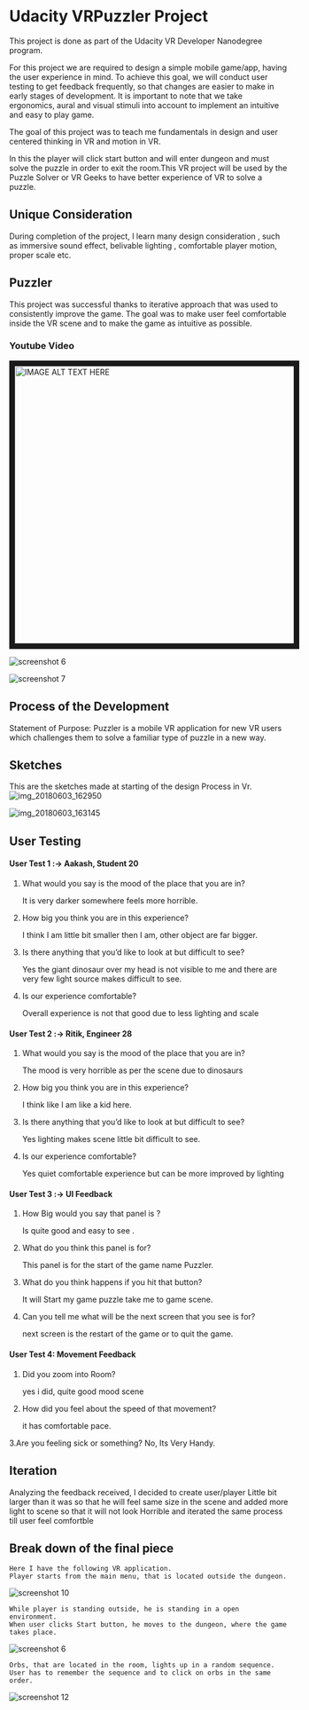 #  Udacity VRPuzzler Project

This project is done as part of the Udacity VR Developer Nanodegree program.

For this project we are required to design a simple mobile game/app, having the user experience in mind. To achieve this goal, we will conduct user testing to get feedback frequently, so that changes are easier to make in early stages of development. It is important to note that we take ergonomics, aural and visual stimuli into account to implement an intuitive and easy to play game.

The goal of this project was to teach me fundamentals in design and user centered thinking in VR and motion in VR.

In this the player will click start button and will enter dungeon and must solve the puzzle in order to exit the room.This VR project will be used by the Puzzle Solver or VR Geeks to have better experience of VR to solve a puzzle.

## Unique Consideration

During completion of the project, I learn many design consideration , such as immersive sound effect, belivable lighting , comfortable player motion, proper scale etc.


## Puzzler
This project was successful thanks to iterative approach that was used to consistently improve the game. The goal was to make user feel comfortable inside the VR scene and to make the game as intuitive as possible.

### Youtube Video
<a href="http://www.youtube.com/watch?feature=player_embedded&v=b4sFEc2hZ4Q
" target="_blank"><img src="http://img.youtube.com/vi/b4sFEc2hZ4Q/0.jpg" 
alt="IMAGE ALT TEXT HERE" width="2400" height="500" border="10" /></a>

![screenshot 6](https://user-images.githubusercontent.com/21164980/41223004-31ca1692-6d86-11e8-9342-3440453148e3.png)

![screenshot 7](https://user-images.githubusercontent.com/21164980/41223627-f7e124dc-6d87-11e8-9b50-d479b7a20fcd.png)

## Process of the Development
Statement of Purpose: Puzzler is a mobile VR application for new VR users which challenges them to solve a familiar type of puzzle in a new way.

## Sketches
This are the sketches made at starting of the design Process in Vr.
![img_20180603_162950](https://user-images.githubusercontent.com/21164980/41310460-2f8beae4-6e9f-11e8-9288-5c58da8940c2.jpg)

![img_20180603_163145](https://user-images.githubusercontent.com/21164980/41310543-6aa0ae44-6e9f-11e8-834c-75cd0b2d16c3.jpg)

## User Testing
#### User Test 1 :-> Aakash, Student 20
1. What would you say is the mood of the place that you are in?

    It is very darker somewhere feels more horrible.

2. How big you think you are in this experience?

    I think I am little bit smaller then I am, other object are far bigger.

3. Is there anything that you’d like to look at but difficult to see?
  
    Yes the giant dinosaur over my head is not visible to me and there are very few light source makes difficult to see.

4. Is our experience comfortable?

    Overall experience is not that good due to less lighting and scale

#### User Test 2 :-> Ritik, Engineer 28

1. What would you say is the mood of the place that you are in?

    The mood is very horrible as per the scene due to dinosaurs

2. How big you think you are in this experience?

    I think like I am like a kid here.

3. Is there anything that you’d like to look at but difficult to see?

    Yes lighting makes scene little bit difficult to see.

4. Is our experience comfortable?

    Yes quiet comfortable experience but can be more improved by lighting

#### User Test 3 :-> UI Feedback

1. How Big would you say that panel is ?

    Is quite good and easy to see .

2. What do you think this panel is for?

    This panel is for the start of the game name Puzzler.

3. What do you think happens if you hit that button?

    It will Start my game puzzle take me to game scene.

4. Can you tell me what will be the next screen that you see is for?

    next screen is the restart of the game or to quit the game.

#### User Test 4: Movement Feedback
1. Did you zoom into Room?

     yes i did, quite good mood scene

2. How did you feel about the speed of that movement?

    it has comfortable pace.

3.Are you feeling sick or something?
    No, Its Very Handy.
   
## Iteration

Analyzing the feedback received, I decided to create user/player Little bit larger than it was so that he will feel same size in the scene and added more light to scene so that it will not look Horrible and iterated the same process till user feel comfortble

## Break down of the final piece
    
    Here I have the following VR application.
    Player starts from the main menu, that is located outside the dungeon.
![screenshot 10](https://user-images.githubusercontent.com/21164980/41639136-6aa87774-747a-11e8-8daf-3fcf43f182df.png)

    While player is standing outside, he is standing in a open environment.
    When user clicks Start button, he moves to the dungeon, where the game takes place.
    
![screenshot 6](https://user-images.githubusercontent.com/21164980/41804968-bf0def2a-76bd-11e8-92e6-e1778a8cb440.png)
    
    Orbs, that are located in the room, lights up in a random sequence. 
    User has to remember the sequence and to click on orbs in the same order.
    
![screenshot 12](https://user-images.githubusercontent.com/21164980/41829155-d3739380-7856-11e8-8a9a-07091fcd36b8.png)



    




    
    
